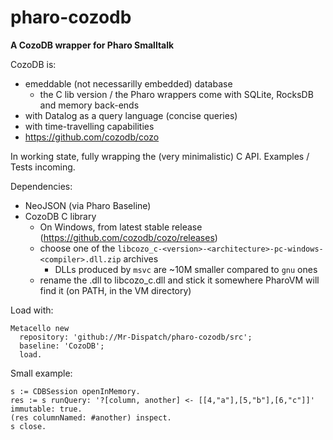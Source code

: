 # pharo-cozodb
**A CozoDB wrapper for Pharo Smalltalk**

CozoDB is:
- emeddable (not necessarilly embedded) database
  - the C lib version / the Pharo wrappers come with SQLite, RocksDB and memory back-ends
- with Datalog as a query language (concise queries)
- with time-travelling capabilities
- https://github.com/cozodb/cozo

In working state, fully wrapping the (very minimalistic) C API. Examples / Tests incoming.

Dependencies:
- NeoJSON (via Pharo Baseline)
- CozoDB C library
  - On Windows, from latest stable release (https://github.com/cozodb/cozo/releases)
  - choose one of the `libcozo_c-<version>-<architecture>-pc-windows-<compiler>.dll.zip` archives
    - DLLs produced by `msvc` are ~10M smaller compared to `gnu` ones
  - rename the .dll to libcozo_c.dll and stick it somewhere PharoVM will find it (on PATH, in the VM directory)

Load with:

```Smalltalk
Metacello new
  repository: 'github://Mr-Dispatch/pharo-cozodb/src';
  baseline: 'CozoDB';
  load.
```

Small example:
```Smalltalk
s := CDBSession openInMemory.
res := s runQuery: '?[column, another] <- [[4,"a"],[5,"b"],[6,"c"]]' immutable: true.
(res columnNamed: #another) inspect.
s close.
```
